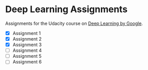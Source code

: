 # Deep Learning Assignments

Assignments for the Udacity course on [Deep Learning by Google](https://www.udacity.com/course/deep-learning--ud730).

- [x] Assignment 1
- [x] Assignment 2
- [x] Assignment 3
- [ ] Assignment 4
- [ ] Assignment 5
- [ ] Assignment 6
